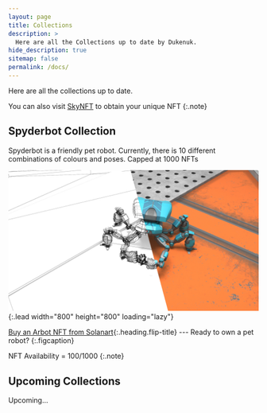 ```yaml
---
layout: page
title: Collections
description: >
  Here are all the Collections up to date by Dukenuk.
hide_description: true
sitemap: false
permalink: /docs/
---
```


Here are all the collections up to date.

You can also visit [SkyNFT](https://skynft.org/collections/Spyderbot) to obtain your unique NFT
{:.note}


## Spyderbot Collection

Spyderbot is a friendly pet robot. Currently, there is 10 different combinations of colours and poses. Capped at 1000 NFTs

![Full-width image](/assets/img/wireframe_all.jpg?raw=true){:.lead width="800" height="800" loading="lazy"}

[Buy an Arbot NFT from Solanart](https://solanart.io/collections/Arbot){:.heading.flip-title} --- Ready to own a pet robot?
{:.figcaption}

NFT Availability = 100/1000
{:.note}



## Upcoming Collections

Upcoming...
